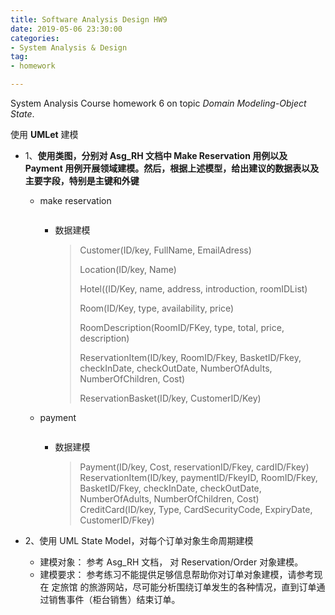 ```yaml
---
title: Software Analysis Design HW9
date: 2019-05-06 23:30:00
categories:
- System Analysis & Design
tag:
- homework

---
```




System Analysis Course homework 6 on topic *Domain Modeling-Object State*.



使用 **UMLet** 建模

- 1、**使用类图，分别对 Asg_RH 文档中 Make Reservation 用例以及 Payment 用例开展领域建模。然后，根据上述模型，给出建议的数据表以及主要字段，特别是主键和外键**

  - make reservation

    ![]()

    - 数据建模

      > Customer(ID/key, FullName, EmailAdress)
      >
      > Location(ID/key, Name)
      >
      > Hotel((ID/Key, name, address, introduction, roomIDList)
      >
      > Room(ID/Key, type, availability, price)
      >
      > RoomDescription(RoomID/FKey, type, total, price, description)
      >
      > ReservationItem(ID/key, RoomID/Fkey, BasketID/Fkey, checkInDate, checkOutDate, NumberOfAdults, NumberOfChildren, Cost)
      >
      > ReservationBasket(ID/key, CustomerID/Key)

  - payment

    ![]()

    - 数据建模

      > Payment(ID/key, Cost, reservationID/Fkey, cardID/Fkey)
      > ReservationItem(ID/key, paymentID/FkeyID, RoomID/Fkey, BasketID/Fkey, checkInDate, checkOutDate, NumberOfAdults, NumberOfChildren, Cost)
      > CreditCard(ID/key, Type, CardSecurityCode, ExpiryDate, CustomerID/Fkey)
- 2、使用 UML State Model，对每个订单对象生命周期建模
  - 建模对象： 参考 Asg_RH 文档， 对 Reservation/Order 对象建模。
  - 建模要求： 参考练习不能提供足够信息帮助你对订单对象建模，请参考现在 定旅馆 的旅游网站，尽可能分析围绕订单发生的各种情况，直到订单通过销售事件（柜台销售）结束订单。